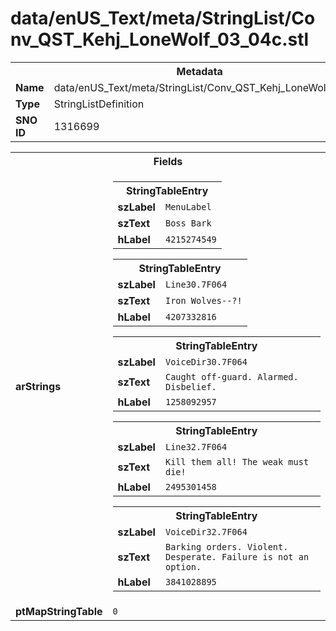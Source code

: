 <h1>data/enUS_Text/meta/StringList/Conv_QST_Kehj_LoneWolf_03_04c.stl</h1><table><tr><th colspan="100%">Metadata</th></tr><tr><td><b>Name</b></td><td>data/enUS_Text/meta/StringList/Conv_QST_Kehj_LoneWolf_03_04c.stl</td></tr><tr><td><b>Type</b></td><td>StringListDefinition</td></tr><tr><td><b>SNO ID</b></td><td>1316699</td></tr></table>

<table><tr><th colspan="100%">Fields</th></tr><tr><td><b>arStrings</b></td><td><table><tr><th colspan="100%">StringTableEntry</th></tr><tr><td><b>szLabel</b></td><td><code>MenuLabel</code></td></tr><tr><td><b>szText</b></td><td><code>Boss Bark</code></td></tr><tr><td><b>hLabel</b></td><td><code>4215274549</code></td></tr></table>


<table><tr><th colspan="100%">StringTableEntry</th></tr><tr><td><b>szLabel</b></td><td><code>Line30.7F064</code></td></tr><tr><td><b>szText</b></td><td><code>Iron Wolves--?!</code></td></tr><tr><td><b>hLabel</b></td><td><code>4207332816</code></td></tr></table>


<table><tr><th colspan="100%">StringTableEntry</th></tr><tr><td><b>szLabel</b></td><td><code>VoiceDir30.7F064</code></td></tr><tr><td><b>szText</b></td><td><code>Caught off-guard. Alarmed. Disbelief.</code></td></tr><tr><td><b>hLabel</b></td><td><code>1258092957</code></td></tr></table>


<table><tr><th colspan="100%">StringTableEntry</th></tr><tr><td><b>szLabel</b></td><td><code>Line32.7F064</code></td></tr><tr><td><b>szText</b></td><td><code>Kill them all! The weak must die!</code></td></tr><tr><td><b>hLabel</b></td><td><code>2495301458</code></td></tr></table>


<table><tr><th colspan="100%">StringTableEntry</th></tr><tr><td><b>szLabel</b></td><td><code>VoiceDir32.7F064</code></td></tr><tr><td><b>szText</b></td><td><code>Barking orders. Violent. Desperate. Failure is not an option.</code></td></tr><tr><td><b>hLabel</b></td><td><code>3841028895</code></td></tr></table>


</td></tr><tr><td><b>ptMapStringTable</b></td><td><code>0</code></td></tr></table>


